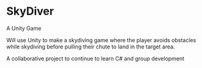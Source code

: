 # SkyDiver
A Unity Game

Will use Unity to make a skydiving game where the player avoids obstacles while skydiving before pulling their chute to land in the target area.

A collaborative project to continue to learn C# and group development
